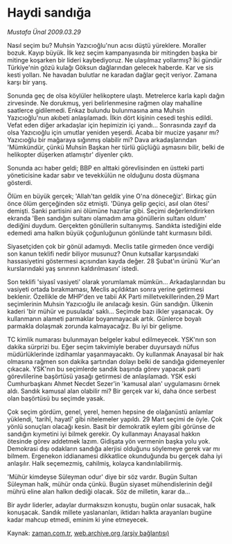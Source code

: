# Haydi sandığa

*Mustafa Ünal 2009.03.29*

<tr><td class="metin" colspan="2" style="padding-top: 20px; padding-left: 5px; padding-right: 10px;">Nasıl seçim bu? Muhsin Yazıcıoğlu'nun acısı düştü yüreklere. Moraller bozuk. Kayıp büyük. İlk kez seçim kampanyasında bir mitingden başka bir mitinge koşarken bir lideri kaybediyoruz. Ne ulaşılmaz yollarmış? İki gündür Türkiye'nin gözü kulağı Göksun dağlarından gelecek haberde. Kar ve sis kesti yolları. Ne havadan bulutlar ne karadan dağlar geçit veriyor. Zamana karşı bir yarış.</td></tr><tr><td class="metin" colspan="2" style="padding-top: 20px; padding-left: 5px; padding-right: 10px;"><p>Sonunda geç de olsa köylüler helikoptere ulaştı. Metrelerce karla kaplı dağın zirvesinde. Ne dorukmuş, yeri belirlenmesine rağmen olay mahalline saatlerce gidilemedi. Enkaz bulundu bulunmasına ama Muhsin Yazıcıoğlu'nun akıbeti anlaşılamadı. İlkin dört kişinin cesedi teşhis edildi. Vefat eden diğer arkadaşlar için hepimizin içi yandı... Sonrasında zayıf da olsa Yazıcıoğlu için umutlar yeniden yeşerdi. Acaba bir mucize yaşanır mı? Yazıcıoğlu bir mağaraya sığınmış olabilir mi? Dava arkadaşlarından 'Mümkündür, çünkü Muhsin Başkan her türlü güçlüğü aşmasını bilir, belki de helikopter düşerken atlamıştır' diyenler çıktı. 
<p>Sonunda acı haber geldi; BBP en alttaki görevlisinden en üstteki parti yöneticisine kadar sabır ve tevekkülün ne olduğunu dosta düşmana gösterdi. 
<p>Ölüm en büyük gerçek; 'Allah'tan geldik yine O'na döneceğiz'. Birkaç gün önce ölüm gerçeğinden söz etmişti. 'Dünya gelip geçici, asıl olan ötesi' demişti. Sanki partisini ani ölümüne hazırlar gibi. Seçimi değerlendirirken ekranda 'Ben sandığın sultanı olamadım ama gönüllerin sultanı oldum' dediğini duydum. Gerçekten gönüllerin sultanıymış. Sandıkta istediğini elde edemedi ama halkın büyük çoğunluğunun gönlünde taht kurmasını bildi. 
<p>Siyasetçiden çok bir gönül adamıydı. Meclis tatile girmeden önce verdiği son kanun teklifi nedir biliyor musunuz? Onun kutsallar karşısındaki hassasiyetini göstermesi açısından kayda değer. 28 Şubat'ın ürünü 'Kur'an kurslarındaki yaş sınırının kaldırılmasını' istedi. 
<p>Son teklifi 'siyasî vasiyeti' olarak yorumlamak mümkün... Arkadaşlarından bu vasiyeti ortada bırakmaması, Meclis açıldıktan sonra yerine getirmesi beklenir. Özellikle de MHP'den ve tabii AK Parti milletvekillerinden.29 Mart seçimlerinin Muhsin Yazıcıoğlu ile anılacağı kesin. Gün sandığın. Ülkenin kaderi 'bir mühür ve pusulada' saklı... Seçimde bazı ilkler yaşanacak. Oy kullanmanın alameti parmaklar boyanmayacak artık. Günlerce boyalı parmakla dolaşmak zorunda kalmayacağız. Bu iyi bir gelişme. 
<p>TC kimlik numarası bulunmayan belgeler kabul edilmeyecek. YSK'nın son dakika sürprizi bu. Eğer seçim takvimiyle beraber duyursaydı nüfus müdürlüklerinde izdihamlar yaşanmayacaktı. Oy kullanmak Anayasal bir hak olmasına rağmen son dakika şartından dolayı belki de sandığa gidemeyenler çıkacak. YSK'nın bu seçimlerde sandık başında görev yapacak parti görevlilerine başörtüsü yasağı getirmesi de anlaşılamadı. YSK eski Cumhurbaşkanı Ahmet Necdet Sezer'in 'kamusal alan' uygulamasını örnek aldı. Sandık kamusal alan olabilir mi? Bir gerçek var ki, daha önce serbest olan başörtüsü bu seçimde yasak. 
<p>Çok seçim gördüm, genel, yerel, hemen hepsine de olağanüstü anlamlar yüklendi, 'tarihî, hayatî' gibi nitelemeler yapıldı. 29 Mart seçimi de öyle. Çok yönlü sonuçları olacağı kesin. Basit bir demokratik eylem gibi görünse de sandığın kıymetini iyi bilmek gerekir. Oy kullanmayı Anayasal hakkın ötesinde görev addetmek lazım. Gidişata yön vermenin başka yolu yok. Demokrasi dışı odakların sandığa alerjisi olduğunu söylemeye gerek var mı bilmem. Ergenekon iddianamesi dikkatlice okunduğunda bu gerçek daha iyi anlaşılır. Halk seçemezmiş, cahilmiş, kolayca kandırılabilirmiş. 
<p>'Mühür kimdeyse Süleyman odur' diye bir söz vardır. Bugün Sultan Süleyman halk, mühür onda çünkü. Bugün siyaset mühendislerinin değil mührü eline alan halkın dediği olacak. Söz de milletin, karar da... 
<p>Bir aydır liderler, adaylar durmaksızın konuştu, bugün onlar susacak, halk konuşacak. Sandık millete yaslananları, iktidarı halkta arayanları bugüne kadar mahcup etmedi, eminim ki yine etmeyecek.<br/></p></p></p></p></p></p></p></p></p></td></tr>

Kaynak: [zaman.com.tr](http://zaman.com.tr/yazar.do?yazino=831309), [web.archive.org (arşiv bağlantısı)](http://web.archive.org/web/20090403073631/http://www.zaman.com.tr:80/yazar.do?yazino=831309)
